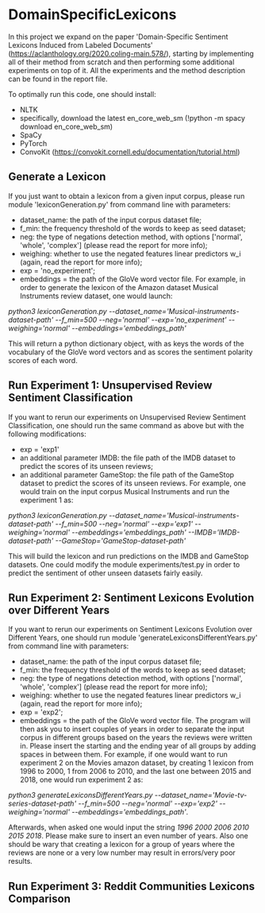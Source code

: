# DomainSpecificLexicons 
In this project we expand on the paper 'Domain-Specific Sentiment Lexicons Induced from Labeled Documents' (https://aclanthology.org/2020.coling-main.578/), starting by implementing all of their method from scratch and then performing some additional experiments on top of it. All the experiments and the method description can be found in the report file.

To optimally run this code, one should install:
  - NLTK
  - specifically, download the latest en_core_web_sm (!python -m spacy download en_core_web_sm)
  - SpaCy
  - PyTorch
  - ConvoKit (https://convokit.cornell.edu/documentation/tutorial.html)

## Generate a Lexicon
If you just want to obtain a lexicon from a given input corpus, please run module 'lexiconGeneration.py' from command line with parameters:
  - dataset_name: the path of the input corpus dataset file;
  - f_min: the frequency threshold of the words to keep as seed dataset;
  - neg: the type of negations detection method, with options ['normal', 'whole', 'complex'] (please read the report for more info);
  - weighing: whether to use the negated features linear predictors w_i (again, read the report for more info);
  - exp = 'no_experiment';
  - embeddings = the path of the GloVe word vector file.
For example, in order to generate the lexicon of the Amazon dataset Musical Instruments review dataset, one would launch:

*python3 lexiconGeneration.py --dataset_name='Musical-instruments-dataset-path' --f_min=500 --neg='normal' --exp='no_experiment' --weighing='normal' 
  --embeddings='embeddings_path'*
  
 This will return a python dictionary object, with as keys the words of the vocabulary of the GloVe word vectors and as scores the sentiment polarity scores of each word.

## Run Experiment 1: Unsupervised Review Sentiment Classification
If you want to rerun our experiments on Unsupervised Review Sentiment Classification, one should run the same command as above but with the following modifications:
  - exp = 'exp1'
  - an additional parameter IMDB: the file path of the IMDB dataset to predict the scores of its unseen reviews;
  - an additional parameter GameStop: the file path of the GameStop dataset to predict the scores of its unseen reviews.
For example, one would train on the input corpus Musical Instruments and run the experiment 1 as:

*python3 lexiconGeneration.py --dataset_name='Musical-instruments-dataset-path' --f_min=500 --neg='normal' --exp='exp1' --weighing='normal' 
  --embeddings='embeddings_path' --IMDB='IMDB-dataset-path' --GameStop='GameStop-dataset-path'*
 
 This will build the lexicon and run predictions on the IMDB and GameStop datasets. One could modify the module experiments/test.py in order to predict the sentiment of other unseen datasets fairly easily.
 
## Run Experiment 2: Sentiment Lexicons Evolution over Different Years
If you want to rerun our experiments on Sentiment Lexicons Evolution over Different Years, one should run module 'generateLexiconsDifferentYears.py' from command line with parameters:
  - dataset_name: the path of the input corpus dataset file;
  - f_min: the frequency threshold of the words to keep as seed dataset;
  - neg: the type of negations detection method, with options ['normal', 'whole', 'complex'] (please read the report for more info);
  - weighing: whether to use the negated features linear predictors w_i (again, read the report for more info);
  - exp = 'exp2';
  - embeddings = the path of the GloVe word vector file.
The program will then ask you to insert couples of years in order to separate the input corpus in different groups based on the years the reviews were written in. Please insert the starting and the ending year of all groups by adding spaces in between them. 
For example, if one would want to run experiment 2 on the Movies amazon dataset, by creating 1 lexicon from 1996 to 2000, 1 from 2006 to 2010, and the last one between 2015 and 2018, one would run experiment 2 as:

*python3 generateLexiconsDifferentYears.py --dataset_name='Movie-tv-series-dataset-path' --f_min=500 --neg='normal' --exp='exp2' --weighing='normal' 
  --embeddings='embeddings_path'*.
  
  Afterwards, when asked one would input the string *1996 2000 2006 2010 2015 2018*. Please make sure to insert an even number of years. Also one should be wary that creating a lexicon for a group of years where the reviews are none or a very low number may result in errors/very poor results. 
 
## Run Experiment 3: Reddit Communities Lexicons Comparison

  
  

